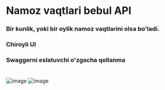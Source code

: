 # Namoz vaqtlari bebul API
### Bir kunlik, yoki bir oylik namoz vaqtlarini olsa bo'ladi.
### Chiroyli UI
### Swaggerni eslatuvchi o'zgacha qollanma
#
![image](https://github.com/user-attachments/assets/c3b95aba-ac4e-4deb-9f37-56b184601908)
![image](https://github.com/user-attachments/assets/0b0d9932-1832-4543-b3ab-4b910d67f2e5)

